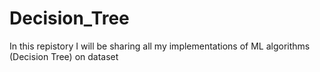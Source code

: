 # Decision_Tree
In this repistory I will be sharing all my implementations of ML algorithms (Decision Tree) on dataset
